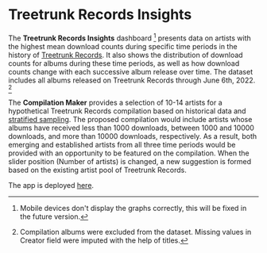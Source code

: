 # Treetrunk Records Insights

The **Treetrunk Records Insights** dashboard [^1] presents data on artists with the highest mean download counts during specific time periods in the history of [Treetrunk Records](https://archive.org/search.php?query=collection%3Atreetrunk&sort=-publicdate). It also shows the distribution of download counts for albums during these time periods, as well as how download counts change with each successive album release over time. The dataset includes all albums released on Treetrunk Records through June 6th, 2022. [^2]

The **Compilation Maker** provides a selection of 10-14 artists for a hypothetical Treetrunk Records compilation based on historical data and [stratified sampling](https://www.scribbr.com/methodology/stratified-sampling/). The proposed compilation would include artists whose albums have received less than 1000 downloads, between 1000 and 10000 downloads, and more than 10000 downloads, respectively. As a result, both emerging and established artists from all three time periods would be provided with an opportunity to be featured on the compilation. When the slider position (Number of artists) is changed, a new suggestion is formed based on the existing artist pool of Treetrunk Records.

The app is deployed [here](https://linfri.shinyapps.io/ttri/).

[^1]: Mobile devices don't display the graphs correctly, this will be fixed in the future version.
[^2]: Compilation albums were excluded from the dataset. Missing values in Creator field were imputed with the help of titles.
